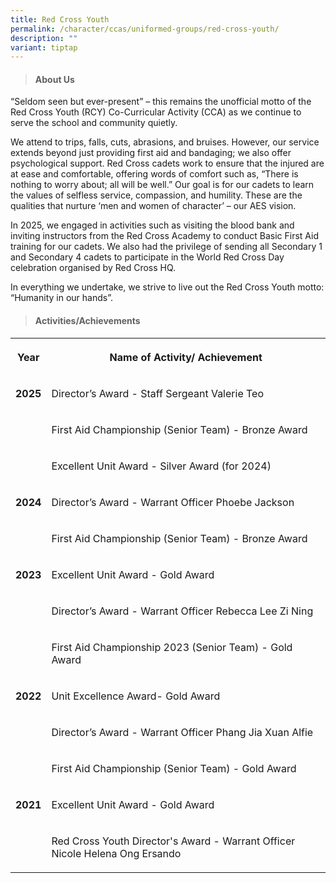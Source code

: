 ```yaml
---
title: Red Cross Youth
permalink: /character/ccas/uniformed-groups/red-cross-youth/
description: ""
variant: tiptap
---
```

<blockquote>
<h4><strong>About Us</strong></h4>
</blockquote>
<p>“Seldom seen but ever-present” – this remains the unofficial motto of
the Red Cross Youth (RCY) Co-Curricular Activity (CCA) as we continue to
serve the school and community quietly.</p>
<p>We attend to trips, falls, cuts, abrasions, and bruises. However, our
service extends beyond just providing first aid and bandaging; we also
offer psychological support. Red Cross cadets work to ensure that the injured
are at ease and comfortable, offering words of comfort such as, “There
is nothing to worry about; all will be well.” Our goal is for our cadets
to learn the values of selfless service, compassion, and humility. These
are the qualities that nurture ‘men and women of character’ – our AES vision.</p>
<p>In 2025, we engaged in activities such as visiting the blood bank and
inviting instructors from the Red Cross Academy to conduct Basic First
Aid training for our cadets. We also had the privilege of sending all Secondary
1 and Secondary 4 cadets to participate in the World Red Cross Day celebration
organised by Red Cross HQ.</p>
<p>In everything we undertake, we strive to live out the Red Cross Youth
motto: “Humanity in our hands”.</p>
<p></p>
<blockquote>
<h4><strong>Activities/Achievements</strong></h4>
</blockquote>
<table style="minWidth: 50px">
<colgroup>
<col>
<col>
</colgroup>
<tbody>
<tr>
<th rowspan="1" colspan="1">
<p>Year</p>
</th>
<th rowspan="1" colspan="1">
<p>Name of Activity/ Achievement</p>
</th>
</tr>
<tr>
<td rowspan="1" colspan="1">
<p><strong>2025</strong>
</p>
</td>
<td rowspan="1" colspan="1">
<p>Director’s Award - Staff Sergeant Valerie Teo</p>
</td>
</tr>
<tr>
<td rowspan="1" colspan="1">
<p></p>
</td>
<td rowspan="1" colspan="1">
<p>First Aid Championship (Senior Team) - Bronze Award</p>
</td>
</tr>
<tr>
<td rowspan="1" colspan="1">
<p></p>
</td>
<td rowspan="1" colspan="1">
<p>Excellent Unit Award - Silver Award (for 2024)</p>
</td>
</tr>
<tr>
<td rowspan="1" colspan="1">
<p><strong>2024</strong>
</p>
</td>
<td rowspan="1" colspan="1">
<p>Director’s Award - Warrant Officer Phoebe Jackson</p>
</td>
</tr>
<tr>
<td rowspan="1" colspan="1">
<p></p>
</td>
<td rowspan="1" colspan="1">
<p>First Aid Championship (Senior Team) - Bronze Award</p>
</td>
</tr>
<tr>
<td rowspan="1" colspan="1">
<p><strong>2023</strong>
</p>
</td>
<td rowspan="1" colspan="1">
<p>Excellent Unit Award - Gold Award</p>
</td>
</tr>
<tr>
<td rowspan="1" colspan="1">
<p></p>
</td>
<td rowspan="1" colspan="1">
<p>Director’s Award - Warrant Officer Rebecca Lee Zi Ning</p>
</td>
</tr>
<tr>
<td rowspan="1" colspan="1">
<p></p>
</td>
<td rowspan="1" colspan="1">
<p>First Aid Championship 2023 (Senior Team) - Gold Award</p>
</td>
</tr>
<tr>
<td rowspan="1" colspan="1">
<p><strong>2022</strong>
</p>
</td>
<td rowspan="1" colspan="1">
<p>Unit Excellence Award- Gold Award</p>
</td>
</tr>
<tr>
<td rowspan="1" colspan="1">
<p></p>
</td>
<td rowspan="1" colspan="1">
<p>Director’s Award - Warrant Officer Phang Jia Xuan Alfie</p>
</td>
</tr>
<tr>
<td rowspan="1" colspan="1">
<p></p>
</td>
<td rowspan="1" colspan="1">
<p>First Aid Championship (Senior Team) - Gold Award</p>
</td>
</tr>
<tr>
<td rowspan="1" colspan="1">
<p><strong>2021</strong>
</p>
</td>
<td rowspan="1" colspan="1">
<p>Excellent Unit Award - Gold Award</p>
</td>
</tr>
<tr>
<td rowspan="1" colspan="1">
<p></p>
</td>
<td rowspan="1" colspan="1">
<p>Red Cross Youth Director's Award - Warrant Officer Nicole Helena Ong Ersando</p>
</td>
</tr>
</tbody>
</table>
<p></p>